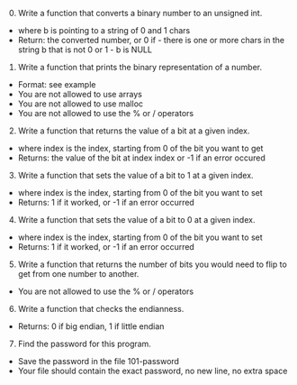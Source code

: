 0. Write a function that converts a binary number to an unsigned int.
- where b is pointing to a string of 0 and 1 chars
- Return: the converted number, or 0 if
       - there is one or more chars in the string b that is not 0 or 1
       - b is NULL

1. Write a function that prints the binary representation of a number.
- Format: see example
- You are not allowed to use arrays
- You are not allowed to use malloc
- You are not allowed to use the % or / operators

2. Write a function that returns the value of a bit at a given index.
- where index is the index, starting from 0 of the bit you want to get
- Returns: the value of the bit at index index or -1 if an error occured

3. Write a function that sets the value of a bit to 1 at a given index.
- where index is the index, starting from 0 of the bit you want to set
- Returns: 1 if it worked, or -1 if an error occurred

4. Write a function that sets the value of a bit to 0 at a given index.
- where index is the index, starting from 0 of the bit you want to set
- Returns: 1 if it worked, or -1 if an error occurred

5. Write a function that returns the number of bits you would need to flip to get from one number to another.
- You are not allowed to use the % or / operators

6. Write a function that checks the endianness.
- Returns: 0 if big endian, 1 if little endian

7. Find the password for this program.
- Save the password in the file 101-password
- Your file should contain the exact password, no new line, no extra space
